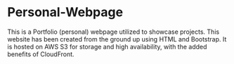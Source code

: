 # Personal-Webpage

This is a Portfolio (personal) webpage utilized to showcase projects. This website has been created from the ground up using HTML and Bootstrap. It is hosted on AWS S3 for storage and high availability, with the added benefits of CloudFront.
